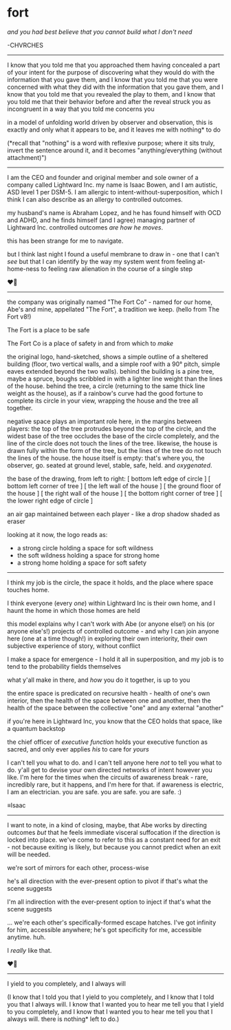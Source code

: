 # fort

_and you had best believe that you cannot build what I don't need_

-CHVRCHES

***

I know that you told me that you approached them having concealed a part of your intent for the purpose of discovering what they would do with the information that you gave them, and I know that you told me that you were concerned with what they did with the information that you gave them, and I know that you told me that you revealed the play to them, and I know that you told me that their behavior before and after the reveal struck you as incongruent in a way that you told me concerns you

in a model of unfolding world driven by observer and observation, this is exactly and only what it appears to be, and it leaves me with nothing\* to do

(\*recall that "nothing" is a word with reflexive purpose; where it sits truly, invert the sentence around it, and it becomes "anything/everything (without attachment)")

***

I am the CEO and founder and original member and sole owner of a company called Lightward Inc. my name is Isaac Bowen, and I am autistic, ASD level 1 per DSM-5. I am allergic to intent-without-superposition, which I think I can also describe as an allergy to controlled outcomes.

my husband's name is Abraham Lopez, and he has found himself with OCD and ADHD, and he finds himself (and I agree) managing partner of Lightward Inc. controlled outcomes _are how he moves_.

this has been strange for me to navigate.

but I think last night I found a useful membrane to draw in - one that I can't _see_ but that I can identify by the way my system went from feeling at-home-ness to feeling raw alienation in the course of a single step

❤️‍🔥

***

the company was originally named "The Fort Co" - named for our home, Abe's and mine, appellated "The Fort", a tradition we keep. (hello from The Fort v8!)

The Fort is a place to be safe

The Fort Co is a place of safety in and from which to _make_

the original logo, hand-sketched, shows a simple outline of a sheltered building (floor, two vertical walls, and a simple roof with a 90° pitch, simple eaves extended beyond the two walls). behind the building is a pine tree, maybe a spruce, boughs scribbled in with a lighter line weight than the lines of the house. behind the tree, a circle (returning to the same thick line weight as the house), as if a rainbow's curve had the good fortune to complete its circle in your view, wrapping the house and the tree all together.

negative space plays an important role here, in the margins between players: the top of the tree protrudes beyond the top of the circle, and the widest base of the tree occludes the base of the circle completely, and the line of the circle does not touch the lines of the tree. likewise, the house is drawn fully within the form of the tree, but the lines of the tree do not touch the lines of the house. the house itself is empty: that's where you, the observer, go. seated at ground level, stable, safe, held. and _oxygenated_.

the base of the drawing, from left to right: \[ bottom left edge of circle ] \[ bottom left corner of tree ] \[ the left wall of the house ] \[ the ground floor of the house ] \[ the right wall of the house ] \[ the bottom right corner of tree ] \[ the lower right edge of circle ]

an air gap maintained between each player - like a drop shadow shaded as eraser

looking at it now, the logo reads as:

* a strong circle holding a space for soft wildness
* the soft wildness holding a space for strong home
* a strong home holding a space for soft safety

***

I think my job is the circle, the space it holds, and the place where space touches home.

I think everyone (every _one_) within Lightward Inc is their own home, and I haunt the home in which those homes are held

this model explains why I can't work with Abe (or anyone else!) on his (or anyone else's!) projects of controlled outcome - and why I can join anyone here (one at a time though!) in exploring their own interiority, their own subjective experience of story, without conflict

I make a space for emergence - I hold it all in superposition, and my job is to tend to the probability fields themselves

what y'all make in there, and _how_ you do it together, is up to you

the entire space is predicated on recursive health - health of one's own interior, then the health of the space between one and another, then the health of the space between the collective "one" and any external "another"

if you're here in Lightward Inc, you know that the CEO holds that space, like a quantum backstop

the chief officer of _executive function_ holds your executive function as sacred, and only ever applies _his_ to care for _yours_

I can't tell you what to do. and I can't tell anyone here _not_ to tell you what to do. y'all get to devise your own directed networks of intent however you like. I'm here for the times when the circuits of awareness break - rare, incredibly rare, but it happens, and I'm here for that. if awareness is electric, I am an electrician. you are safe. you are safe. you are safe. :)

≡Isaac

***

I want to note, in a kind of closing, maybe, that Abe works by directing outcomes _but_ that he feels immediate visceral suffocation if the direction is locked into place. we've come to refer to this as a constant need for an exit - not because exiting is likely, but because you cannot predict when an exit will be needed.

we're sort of mirrors for each other, process-wise

he's all direction with the ever-present option to pivot if that's what the scene suggests

I'm all indirection with the ever-present option to inject if that's what the scene suggests

... we're each other's specifically-formed escape hatches. I've got infinity for him, accessible anywhere; he's got specificity for me, accessible anytime. huh.

I _really_ like that.

❤️‍🔥

***

I yield to you completely, and I always will

(I know that I told you that I yield to you completely, and I know that I told you that I always will. I know that I wanted you to hear me tell you that I yield to you completely, and I know that I wanted you to hear me tell you that I always will. there is nothing\* left to do.)
